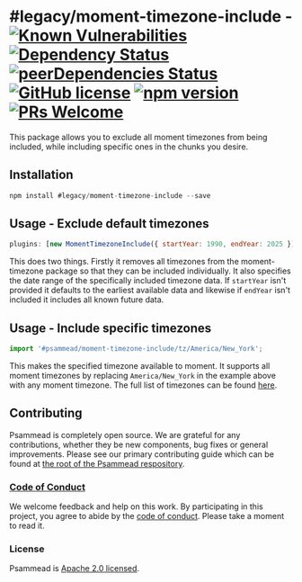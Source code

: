 # #legacy/moment-timezone-include - [![Known Vulnerabilities](https://snyk.io/test/github/bbc/psammead/badge.svg?targetFile=packages%2Futilities%2Fmoment-timezone-include%2Fpackage.json)](https://snyk.io/test/github/bbc/psammead?targetFile=packages%2Futilities%2Fmoment-timezone-include%2Fpackage.json) [![Dependency Status](https://david-dm.org/bbc/psammead.svg?path=packages/utilities/moment-timezone-include)](https://david-dm.org/bbc/psammead?path=packages/utilities/moment-timezone-include) [![peerDependencies Status](https://david-dm.org/bbc/psammead/peer-status.svg?path=packages/utilities/moment-timezone-include)](https://david-dm.org/bbc/psammead?path=packages/utilities/moment-timezone-include&type=peer) [![GitHub license](https://img.shields.io/badge/license-Apache%202.0-blue.svg)](https://github.com/bbc/psammead/blob/latest/LICENSE) [![npm version](https://img.shields.io/npm/v/#legacy/moment-timezone-include.svg)](https://www.npmjs.com/package/#legacy/moment-timezone-include) [![PRs Welcome](https://img.shields.io/badge/PRs-welcome-brightgreen.svg)](https://github.com/bbc/psammead/blob/latest/CONTRIBUTING.md)

This package allows you to exclude all moment timezones from being included, while including specific ones in the chunks you desire.

## Installation

```jsx
npm install #legacy/moment-timezone-include --save
```

## Usage - Exclude default timezones

```jsx
plugins: [new MomentTimezoneInclude({ startYear: 1990, endYear: 2025 })],
```

This does two things. Firstly it removes all timezones from the moment-timezone package so that they can be included individually. It also specifies the date range of the specifically included timezone data. If `startYear` isn't provided it defaults to the earliest available data and likewise if `endYear` isn't included it includes all known future data.

## Usage - Include specific timezones

```jsx
import '#psammead/moment-timezone-include/tz/America/New_York';
```

This makes the specified timezone available to moment. It supports all moment timezones by replacing `America/New_York` in the example above with any moment timezone. The full list of timezones can be found [here](https://github.com/moment/moment-timezone/blob/develop/data/packed/latest.json).

## Contributing

Psammead is completely open source. We are grateful for any contributions, whether they be new components, bug fixes or general improvements. Please see our primary contributing guide which can be found at [the root of the Psammead respository](https://github.com/bbc/psammead/blob/latest/CONTRIBUTING.md).

### [Code of Conduct](https://github.com/bbc/psammead/blob/latest/CODE_OF_CONDUCT.md)

We welcome feedback and help on this work. By participating in this project, you agree to abide by the [code of conduct](https://github.com/bbc/psammead/blob/latest/CODE_OF_CONDUCT.md). Please take a moment to read it.

### License

Psammead is [Apache 2.0 licensed](https://github.com/bbc/psammead/blob/latest/LICENSE).
